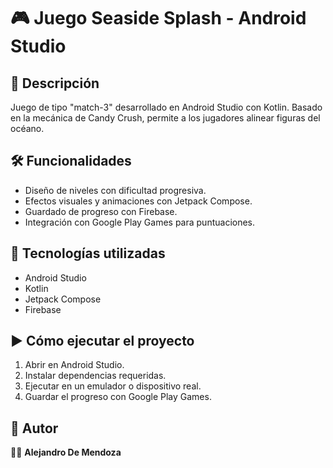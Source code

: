 # 🎮 Juego Seaside Splash - Android Studio  

## 📖 Descripción  
Juego de tipo "match-3" desarrollado en Android Studio con Kotlin. Basado en la mecánica de Candy Crush, permite a los jugadores alinear figuras del océano.

## 🛠️ Funcionalidades  
- Diseño de niveles con dificultad progresiva.  
- Efectos visuales y animaciones con Jetpack Compose.  
- Guardado de progreso con Firebase.  
- Integración con Google Play Games para puntuaciones.  

## 🚀 Tecnologías utilizadas  
- Android Studio  
- Kotlin  
- Jetpack Compose  
- Firebase  

## ▶️ Cómo ejecutar el proyecto  
1. Abrir en Android Studio.  
2. Instalar dependencias requeridas.  
3. Ejecutar en un emulador o dispositivo real.  
4. Guardar el progreso con Google Play Games.  

## 📌 Autor  
👨‍💻 **Alejandro De Mendoza**
